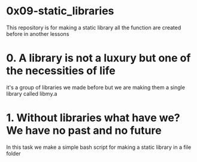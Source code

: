 # 0x09-static_libraries
This repository is for making a static library all the function are created before in another lessons

# 0. A library is not a luxury but one of the necessities of life
it's a group of libraries we made before but we are making them a single library called libmy.a

# 1. Without libraries what have we? We have no past and no future
In this task we make a simple bash script for making a static library in a file folder
